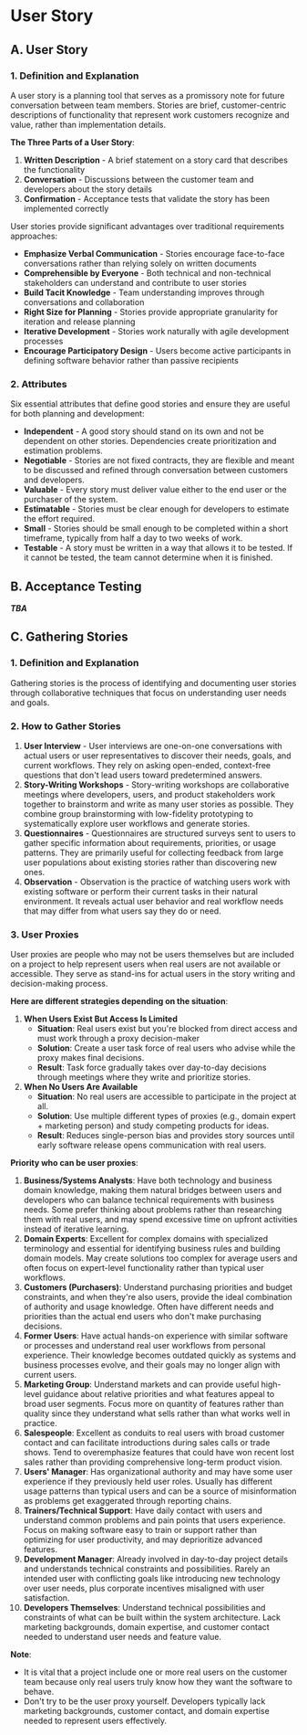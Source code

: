 # User Story

## A. User Story

### 1. Definition and Explanation
A user story is a planning tool that serves as a promissory note for future conversation between team members. Stories are brief, customer-centric descriptions of functionality that represent work customers recognize and value, rather than implementation details.

**The Three Parts of a User Story**:
1. **Written Description** - A brief statement on a story card that describes the functionality 
2. **Conversation** - Discussions between the customer team and developers about the story details 
3. **Confirmation** - Acceptance tests that validate the story has been implemented correctly

User stories provide significant advantages over traditional requirements approaches:
- **Emphasize Verbal Communication** - Stories encourage face-to-face conversations rather than relying solely on written documents
- **Comprehensible by Everyone** - Both technical and non-technical stakeholders can understand and contribute to user stories
- **Build Tacit Knowledge** - Team understanding improves through conversations and collaboration
- **Right Size for Planning** - Stories provide appropriate granularity for iteration and release planning
- **Iterative Development** - Stories work naturally with agile development processes
- **Encourage Participatory Design** - Users become active participants in defining software behavior rather than passive recipients

### 2. Attributes
Six essential attributes that define good stories and ensure they are useful for both planning and development:

- **Independent** - A good story should stand on its own and not be dependent on other stories. Dependencies create prioritization and estimation problems.
- **Negotiable** - Stories are not fixed contracts, they are flexible and meant to be discussed and refined through conversation between customers and developers.
- **Valuable** - Every story must deliver value either to the end user or the purchaser of the system.
- **Estimatable** - Stories must be clear enough for developers to estimate the effort required.
- **Small** - Stories should be small enough to be completed within a short timeframe, typically from half a day to two weeks of work.
- **Testable** - A story must be written in a way that allows it to be tested. If it cannot be tested, the team cannot determine when it is finished.

## B. Acceptance Testing

**_TBA_**

## C. Gathering Stories

### 1. Definition and Explanation
Gathering stories is the process of identifying and documenting user stories through collaborative techniques that focus on understanding user needs and goals. 

### 2. How to Gather Stories

1. **User Interview** - User interviews are one-on-one conversations with actual users or user representatives to discover their needs, goals, and current workflows. They rely on asking open-ended, context-free questions that don't lead users toward predetermined answers.
2. **Story-Writing Workshops** - Story-writing workshops are collaborative meetings where developers, users, and product stakeholders work together to brainstorm and write as many user stories as possible. They combine group brainstorming with low-fidelity prototyping to systematically explore user workflows and generate stories.
3. **Questionnaires** - Questionnaires are structured surveys sent to users to gather specific information about requirements, priorities, or usage patterns. They are primarily useful for collecting feedback from large user populations about existing stories rather than discovering new ones.
4. **Observation** - Observation is the practice of watching users work with existing software or perform their current tasks in their natural environment. It reveals actual user behavior and real workflow needs that may differ from what users say they do or need.

### 3. User Proxies
User proxies are people who may not be users themselves but are included on a project to help represent users when real users are not available or accessible. They serve as stand-ins for actual users in the story writing and decision-making process.

**Here are different strategies depending on the situation**:
1. **When Users Exist But Access Is Limited**
   - **Situation**: Real users exist but you're blocked from direct access and must work through a proxy decision-maker
   - **Solution**: Create a user task force of real users who advise while the proxy makes final decisions.
   - **Result**: Task force gradually takes over day-to-day decisions through meetings where they write and prioritize stories.
2. **When No Users Are Available**
   - **Situation**: No real users are accessible to participate in the project at all.
   - **Solution**: Use multiple different types of proxies (e.g., domain expert + marketing person) and study competing products for ideas.
   - **Result**: Reduces single-person bias and provides story sources until early software release opens communication with real users.

**Priority who can be user proxies**:
1. **Business/Systems Analysts**: 
   Have both technology and business domain knowledge, making them natural bridges between users and developers who can balance technical requirements with business needs. Some prefer thinking about problems rather than researching them with real users, and may spend excessive time on upfront activities instead of iterative learning.
2. **Domain Experts**: 
   Excellent for complex domains with specialized terminology and essential for identifying business rules and building domain models. May create solutions too complex for average users and often focus on expert-level functionality rather than typical user workflows.
3. **Customers (Purchasers)**: 
   Understand purchasing priorities and budget constraints, and when they're also users, provide the ideal combination of authority and usage knowledge. Often have different needs and priorities than the actual end users who don't make purchasing decisions.
4. **Former Users**: 
   Have actual hands-on experience with similar software or processes and understand real user workflows from personal experience. Their knowledge becomes outdated quickly as systems and business processes evolve, and their goals may no longer align with current users.
5. **Marketing Group**:
   Understand markets and can provide useful high-level guidance about relative priorities and what features appeal to broad user segments. Focus more on quantity of features rather than quality since they understand what sells rather than what works well in practice.
6. **Salespeople**: 
   Excellent as conduits to real users with broad customer contact and can facilitate introductions during sales calls or trade shows. Tend to overemphasize features that could have won recent lost sales rather than providing comprehensive long-term product vision.
7. **Users' Manager**: 
   Has organizational authority and may have some user experience if they previously held user roles. Usually has different usage patterns than typical users and can be a source of misinformation as problems get exaggerated through reporting chains.
8. **Trainers/Technical Support**:
   Have daily contact with users and understand common problems and pain points that users experience. Focus on making software easy to train or support rather than optimizing for user productivity, and may deprioritize advanced features.
9. **Development Manager**: 
   Already involved in day-to-day project details and understands technical constraints and possibilities. Rarely an intended user with conflicting goals like introducing new technology over user needs, plus corporate incentives misaligned with user satisfaction.
10. **Developers Themselves**: 
    Understand technical possibilities and constraints of what can be built within the system architecture. Lack marketing backgrounds, domain expertise, and customer contact needed to understand user needs and feature value.

**Note**:
- It is vital that a project include one or more real users on the customer team because only real users truly know how they want the software to behave.
- Don't try to be the user proxy yourself. Developers typically lack marketing backgrounds, customer contact, and domain expertise needed to represent users effectively.


